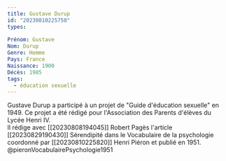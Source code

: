 ```yaml
---
title: Gustave Durup 
id: "20230810225750"
types:
 
Prénom: Gustave
Nom: Durup
Genre: Homme
Pays: France
Naissance: 1900
Décès: 1985
tags:
  - éducation sexuelle
---
```


Gustave Durup a participé à un projet de "Guide d'éducation sexuelle" en 1949. Ce projet a été rédigé pour l'Association des Parents d'élèves du Lycée Henri IV.   
Il rédige avec [[20230808194045]] Robert Pagès l'article [[20230829190430]] Sérendipité dans le Vocabulaire de la psychologie coordonné par [[20230810225820]] Henri Piéron et publié en 1951. @pieronVocabulairePsychologie1951

